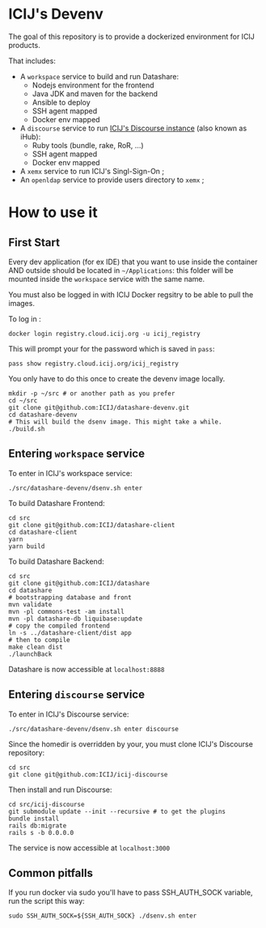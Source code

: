 # ICIJ's Devenv

The goal of this repository is to provide a dockerized environment for ICIJ products.

That includes:

* A `workspace` service to build and run Datashare:
  * Nodejs environment for the frontend
  * Java JDK and maven for the backend
  * Ansible to deploy
  * SSH agent mapped
  * Docker env mapped
* A `discourse` service to run [ICIJ's Discourse instance](https://github.com/icij/icij-discourse) (also known as iHub):
  * Ruby tools (bundle, rake, RoR, ...)
  * SSH agent mapped
  * Docker env mapped
* A `xemx` service to run ICIJ's Singl-Sign-On ;
* An `openldap` service to provide users directory to `xemx` ;

# How to use it

## First Start

Every dev application (for ex IDE) that you want to use inside the container
AND outside should be located in `~/Applications`: this folder will be mounted
inside the `workspace` service with the same name.

You must also be logged in with ICIJ Docker regsitry to be able to pull the images.

To log in :

```shell script
docker login registry.cloud.icij.org -u icij_registry
```

This will prompt your for the password which is saved in `pass`:

```shell script
pass show registry.cloud.icij.org/icij_registry
```

You only have to do this once to create the devenv image locally.

```shell script
mkdir -p ~/src # or another path as you prefer
cd ~/src
git clone git@github.com:ICIJ/datashare-devenv.git
cd datashare-devenv
# This will build the dsenv image. This might take a while.
./build.sh
```

## Entering `workspace` service

To enter in ICIJ's workspace service:

```shell script
./src/datashare-devenv/dsenv.sh enter
```

To build Datashare Frontend:

```shell script
cd src
git clone git@github.com:ICIJ/datashare-client
cd datashare-client
yarn
yarn build
```

To build Datashare Backend:

```shell script
cd src
git clone git@github.com:ICIJ/datashare
cd datashare
# bootstrapping database and front
mvn validate
mvn -pl commons-test -am install
mvn -pl datashare-db liquibase:update
# copy the compiled frontend
ln -s ../datashare-client/dist app
# then to compile
make clean dist
./launchBack
```

Datashare is now accessible at `localhost:8888`

## Entering `discourse` service

To enter in ICIJ's Discourse service:

```shell script
./src/datashare-devenv/dsenv.sh enter discourse
```

Since the homedir is overridden by your, you must clone ICIJ's Discourse
repository:

```shell script
cd src
git clone git@github.com:ICIJ/icij-discourse
```

Then install and run Discourse:

```shell script
cd src/icij-discourse
git submodule update --init --recursive # to get the plugins
bundle install
rails db:migrate
rails s -b 0.0.0.0
```

The service is now accessible at `localhost:3000`

## Common pitfalls

If you run docker via sudo you'll have to pass SSH_AUTH_SOCK variable, run the script this way:

```
sudo SSH_AUTH_SOCK=${SSH_AUTH_SOCK} ./dsenv.sh enter

